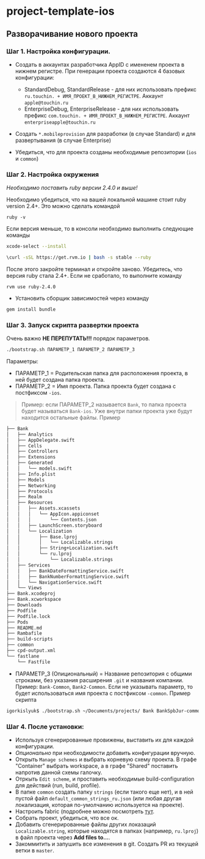 # project-template-ios

## Разворачивание нового проекта

### Шаг 1. Настройка конфигурации.

- Создать в аккаунтах разработчика AppID с имененем проекта в нижнем регистре. При генерации проекта создаются 4 базовых конфигурации:
	- StandardDebug, StandardRelease - для них использовать префикс `ru.touchin. + ИМЯ_ПРОЕКТ_В_НИЖНЕМ_РЕГИСТРЕ`. Аккаунт `apple@touchin.ru`
	- EnterpriseDebug, EnterpriseRelease - для них использовать префикс `com.touchin. + ИМЯ_ПРОЕКТ_В_НИЖНЕМ_РЕГИСТРЕ`. Аккаунт `enterpriseapple@touchin.ru`

- Создать `*.mobileprovision` для разработки (в случае Standard) и для развертывания (в случае Enterprise)

- Убедиться, что для проекта созданы необходимые репозитории (`ios` и `common`)

### Шаг 2. Настройка окружения

*Необходимо поставить ruby версии 2.4.0 и выше!*

Необходимо убедиться, что на вашей локальной машине стоит ruby version 2.4+. Это можно сделать командой

```
ruby -v
```

Если версия меньше, то в консоли необходимо выполнить следующие команды

```sh
xcode-select --install
```

```sh
\curl -sSL https://get.rvm.io | bash -s stable --ruby
```

После этого закройте терминал и откройте заново.
Убедитесь, что версия ruby стала 2.4+. Если не сработало, то выполните команду

```
rvm use ruby-2.4.0
```

- Установить сборщик зависимостей через команду

```sh
gem install bundle
```

### Шаг 3. Запуск скрипта развертки проекта

Очень важно **НЕ ПЕРЕПУТАТЬ!!!** порядок параметров.

```sh
./bootstrap.sh ПАРАМЕТР_1 ПАРАМЕТР_2 ПАРАМЕТР_3
```

Параметры:

- ПАРАМЕТР_1 = Родительская папка для расположения проекта, в ней будет создана папка проекта.
- ПАРАМЕТР_2 = Имя проекта. Папка проекта будет создана с постфиксом `-ios`.

> Пример: если ПАРАМЕТР_2 называется `Bank`, то папка проекта будет называться `Bank-ios`. Уже внутри папки проекта уже будут находится остальные файлы. Пример

```sh
├── Bank
│   ├── Analytics
│   ├── AppDelegate.swift
│   ├── Cells
│   ├── Controllers
│   ├── Extensions
│   ├── Generated
│   │   └── models.swift
│   ├── Info.plist
│   ├── Models
│   ├── Networking
│   ├── Protocols
│   ├── Realm
│   ├── Resources
│   │   ├── Assets.xcassets
│   │   │   └── AppIcon.appiconset
│   │   │       └── Contents.json
│   │   ├── LaunchScreen.storyboard
│   │   └── Localization
│   │       ├── Base.lproj
│   │       │   └── Localizable.strings
│   │       ├── String+Localization.swift
│   │       └── ru.lproj
│   │           └── Localizable.strings
│   ├── Services
│   │   ├── BankDateFormattingService.swift
│   │   ├── BankNumberFormattingService.swift
│   │   └── NavigationService.swift
│   └── Views
├── Bank.xcodeproj
├── Bank.xcworkspace
├── Downloads
├── Podfile
├── Podfile.lock
├── Pods
├── README.md
├── Rambafile
├── build-scripts
├── common
├── cpd-output.xml
└── fastlane
    └── Fastfile
```

- ПАРАМЕТР_3 (Опициональный) = Название репозитория с общими строками, без указания расширения `.git` и названия компании. Пример: `Bank-Common`, `Bank2-Common`. Если не указывать параметр, то будет использоваться имя проекта с постфиксом `-common`. Пример скрипта

```sh
igorkislyuk$ ./bootstrap.sh ~/Documents/projects/ Bank BankSpbJur-common
```

### Шаг 4. После установки:

- Используя сгенерированные провижены, выставить их для каждой конфигурации.
- *Опционально* при необходимости добавить конфигурации вручную.
- Открыть `Manage schemes` и выбрать корневую схему проекта. В графе "Container" выбрать workspace, а в графе "Shared" поставить напротив данной схемы галочку.
- Отркыть `Edit scheme`, и проставить необходимые build-configuration для действий (run, build, profile).
- В папке `common` cоздать папку `strings` (если такого еще нет), и в ней пустой файл `default_common_strings_ru.json` (или любая другая локализация, которая по-умолчанию используется на проекте).
- Настроить fabric (подробнее можно посмотреть [тут](https://github.com/TouchInstinct/Styleguide/blob/master/IOS/Guides/Fabric_Guide.md).
- Собрать проект, убедиться, что все ок.
- Добавить сгенерированные файлы других локазаций `Localizable.string`, которые находятся в папках (например, `ru.lproj`) в файл проекта через **Add files to...**.
- Закоммитить и запушить все изменения в git. Создать PR из текущей ветки в `master`.

